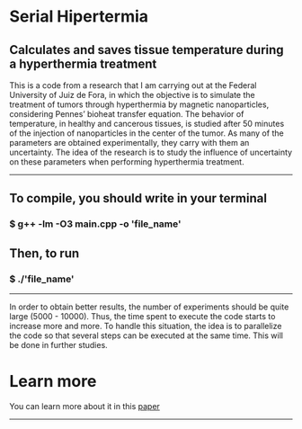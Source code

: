 # Serial Hipertermia
## Calculates and saves tissue temperature during a hyperthermia treatment

<p> This is a code from a research that I am carrying out at the Federal University of Juiz de Fora, in which the objective is to simulate the treatment of tumors through hyperthermia by magnetic nanoparticles, considering Pennes’ bioheat transfer equation. The behavior of temperature, in healthy and cancerous tissues, is studied after 50 minutes of the injection of nanoparticles in the center of the tumor. As many of the parameters are obtained experimentally, they carry with them an uncertainty. The idea of the research is to study the influence of uncertainty on these parameters when performing hyperthermia treatment. </p>

-----------------------------------------------------------------------------------------------------------------------------------------------------------

## To compile, you should write in your terminal
### $ g++ -lm -O3 main.cpp -o 'file_name'
## Then, to run 
### $ ./'file_name'

-----------------------------------------------------------------------------------------------------------------------------------------------------------

<p>In order to obtain better results, the number of experiments should be quite large (5000 - 10000). Thus, the time spent to execute the code starts to increase more and more. To handle this situation, the idea is to parallelize the code so that several steps can be executed at the same time. This will be done in further studies.</p>

<h1>Learn more</h1>
<p>You can learn more about it in this <a href="https://www.sciencedirect.com/science/article/pii/S0377042715001247">paper</a></p>

-----------------------------------------------------------------------------------------------------------------------------------------------------------

